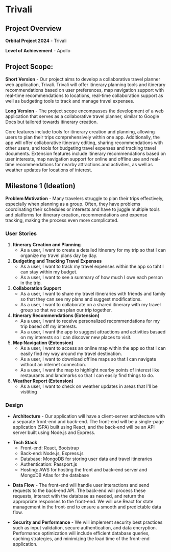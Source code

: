 # Trivali
## Project Overview
**Orbital Project 2024** - Trivali 

**Level of Achievement** - Apollo

## Project Scope:
**Short Version** - Our project aims to develop a collaborative travel planner web application, Trivali. Trivali will offer itinerary planning tools and itinerary recommendations based on user preferences, map navigation support with real-time recommendations to locations, real-time collaboration support as well as budgeting tools to track and manage travel expenses.

**Long Version** - The project scope encompasses the development of a web application that serves as a collaborative travel planner, similar to Google Docs but tailored towards itinerary creation. 

Core features include tools for itinerary creation and planning, allowing users to plan their trips comprehensively within one app. Additionally, the app will offer collaborative itinerary editing, sharing recommendations with other users, and tools for budgeting travel expenses and tracking travel documents. Extension features include
itinerary recommendations based on user interests, map navigation support for online and offline use and real-time recommendations for nearby attractions and activities, as well as weather updates for locations of interest.

## Milestone 1 (Ideation)
**Problem Motivation** - Many travelers struggle to plan their trips effectively, especially when planning as a group. Often, they have problems coordinating their schedules or interests and have to juggle multiple tools and platforms for itinerary creation, recommendations and expense tracking, making the process even more complicated.


### User Stories
1. **Itinerary Creation and Planning**
    - As a user, I want to create a detailed itinerary for my trip so that I can organize my travel plans day by day.
2. **Budgeting and Tracking Travel Expenses**
    - As a user, I want to track my travel expenses within the app so taht I can stay within my budget.
    - As a user, I want to see a summary of how much I owe each person in the trip.
3. **Collaboration Support**
    - As a user, I want to share my travel itineraries with friends and family so that they can see my plans and suggest modifications.
    - As a user, I want to collaborate on a shared itinerary with my travel group so that we can plan our trip together.
4. **Itinerary Recommendations (Extension)**
    - As a user, I want to receive personalized recommendations for my trip based off my interests.
    - As a user, I want the app to suggest attractions and activities basaed on my interests so I can discover new places to visit.
5. **Map Navigation (Extension)**
    - As a user, I want to access an online map within the app so that I can easily find my way around my travel destination.
    - As a user, I want to download offline maps so that I can navigate without an internet connection.
    - As a user, I want the map to highlight nearby points of interest like restaurants and landmarks so that I can easily find things to do.
6. **Weather Report (Extension)**
    - As a user, I want to check on weather updates in areas that I'll be vistiting

### Design
- **Architecture** - Our application will have a client-server architecture with a separate front-end and back-end. The front-end will be a single-page application (SPA) built using React, and the back-end will be an API server built using Node.js and Express.
<!-- The front-end and back-end will communicate via RESTful APIs. -->

- **Tech Stack**
    - Front-end: React, Bootstrap
    - Back-end: Node.js, Express.js
    - Database: MongoDB for storing user data and travel itineraries
    - Authentication: Passport.js
    - Hosting: AWS for hosting the front and back-end server and MongoDB Atlas for the database

<!-- - **User Interface (UI) Design**
We will use a clean and modern design with a focus on usability. Wireframes and mockups will be created using tools like Figma or Sketch to plan the layout and visual elements of the application. -->

<!-- - **User Experience (UX) Design**
Our UX design will focus on ease of use, with user testing conducted to gather feedback and iterate on the design. Key considerations will include intuitive navigation, clear labeling, and providing helpful prompts and tooltips. -->

- **Data Flow** - The front-end will handle user interactions and send requests to the back-end API. The back-end will process these requests, interact with the database as needed, and return the appropriate responses to the front-end. We will use React for state management in the front-end to ensure a smooth and predictable data flow.

- **Security and Performance** - We will implement security best practices such as input validation, secure authentication, and data encryption. Performance optimization will include efficient database queries, caching strategies, and minimizing the load time of the front-end application.

<!-- **Proposed Core Features**
1. **Itinerary Creation and Planning** - Users can create and organize their trip itineraries, including accomodation and transportation details.
2. **Manage Travel Finances** - Users can input expenses and the web app will automatically calculate who owes whom how much money at the end of the trip, relieving them of the trouble of managing expenses.
3. **Collaboration Support** - Users will be able to collaborate and plan trips together in real-time. -->